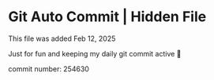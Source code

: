 # Git Auto Commit | Hidden File

This file was added Feb 12, 2025

Just for fun and keeping my daily git commit active 🤪

commit number: 254630
